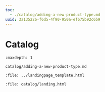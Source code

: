```yaml
---
toc:
  - ./catalog/adding-a-new-product-type.md
uuid: 3a135226-f6d5-4f90-950a-ef675b92c6b9
---
```

# Catalog

```{toctree}
:maxdepth: 1

catalog/adding-a-new-product-type.md
```

```{raw} html
:file: ../landingpage_template.html
```

```{raw} html
:file: catalog/landing.html
```
